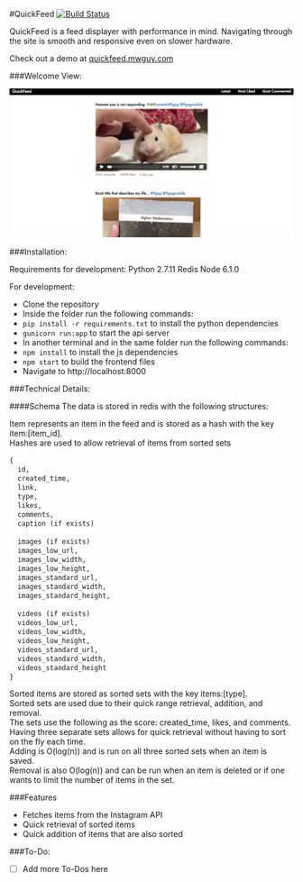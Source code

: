 #QuickFeed
[![Build Status](https://travis-ci.org/MWGitHub/quickfeed.svg?branch=master)](https://travis-ci.org/MWGitHub/quickfeed)

QuickFeed is a feed displayer with performance in mind. Navigating through the site is smooth and responsive even on slower hardware.

Check out a demo at [quickfeed.mwguy.com](http://quickfeed.mwguy.com/)

###Welcome View:

![welcome]

###Installation:

Requirements for development:
Python 2.7.11
Redis
Node 6.1.0

For development:
* Clone the repository
* Inside the folder run the following commands:
* `pip install -r requirements.txt` to install the python dependencies
* `gunicorn run:app` to start the api server
* In another terminal and in the same folder run the following commands:
* `npm install` to install the js dependencies
* `npm start` to build the frontend files
* Navigate to http://localhost:8000

###Technical Details:

####Schema
The data is stored in redis with the following structures:

Item represents an item in the feed and is stored as a hash with the key item:[item_id].  
Hashes are used to allow retrieval of items from sorted sets
```
{
  id,
  created_time,
  link,
  type,
  likes,
  comments,
  caption (if exists)

  images (if exists)
  images_low_url,
  images_low_width,
  images_low_height,
  images_standard_url,
  images_standard_width,
  images_standard_height,

  videos (if exists)
  videos_low_url,
  videos_low_width,
  videos_low_height,
  videos_standard_url,
  videos_standard_width,
  videos_standard_height
}
```

Sorted items are stored as sorted sets with the key items:[type].  
Sorted sets are used due to their quick range retrieval, addition, and removal.  
The sets use the following as the score: created_time, likes, and comments.  
Having three separate sets allows for quick retrieval without having to sort on the fly each time.  
Adding is O(log(n)) and is run on all three sorted sets when an item is saved.  
Removal is also O(log(n)) and can be run when an item is deleted or if one wants to limit the number of items in the set.


###Features
* Fetches items from the Instagram API
* Quick retrieval of sorted items
* Quick addition of items that are also sorted

###To-Do:
* [ ] Add more To-Dos here


[welcome]: ./docs/images/welcome.png
